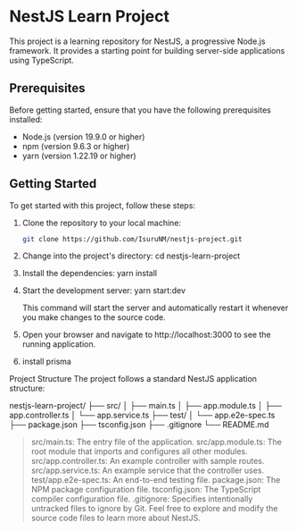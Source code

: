 # NestJS Learn Project

This project is a learning repository for NestJS, a progressive Node.js framework. It provides a starting point for building server-side applications using TypeScript.

## Prerequisites

Before getting started, ensure that you have the following prerequisites installed:

- Node.js (version 19.9.0 or higher)
- npm (version 9.6.3 or higher)
- yarn (version 1.22.19 or higher)

## Getting Started

To get started with this project, follow these steps:

1. Clone the repository to your local machine:

   ```bash
   git clone https://github.com/IsuruNM/nestjs-project.git

   ```

2. Change into the project's directory:
   cd nestjs-learn-project

3. Install the dependencies:
   yarn install

4. Start the development server:
   yarn start:dev

   This command will start the server and automatically restart it whenever you make changes to the source code.

5. Open your browser and navigate to http://localhost:3000 to see the running application.

6. install prisma

Project Structure
The project follows a standard NestJS application structure:

nestjs-learn-project/
├── src/
│ ├── main.ts
│ ├── app.module.ts
│ ├── app.controller.ts
│ └── app.service.ts
├── test/
│ └── app.e2e-spec.ts
├── package.json
├── tsconfig.json
├── .gitignore
└── README.md

> src/main.ts: The entry file of the application.
> src/app.module.ts: The root module that imports and configures all other modules.
> src/app.controller.ts: An example controller with sample routes.
> src/app.service.ts: An example service that the controller uses.
> test/app.e2e-spec.ts: An end-to-end testing file.
> package.json: The NPM package configuration file.
> tsconfig.json: The TypeScript compiler configuration file.
> .gitignore: Specifies intentionally untracked files to ignore by Git.
> Feel free to explore and modify the source code files to learn more about NestJS.
